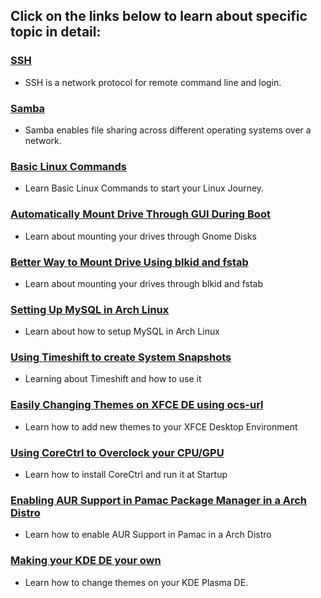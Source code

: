 ## Click on the links below to learn about specific topic in detail:
### [SSH](https://github.com/WilcyWilson/Linux-Study/blob/master/SSH#readme) 
- SSH is a network protocol for remote command line and login.
### [Samba](https://github.com/WilcyWilson/Linux-Study/blob/master/Samba#readme) 
- Samba enables file sharing across different operating systems over a network.
### [Basic Linux Commands](https://github.com/WilcyWilson/Linux-Study/blob/master/BasicLinuxCommands#readme) 
- Learn Basic Linux Commands to start your Linux Journey.
### [Automatically Mount Drive Through GUI During Boot](https://github.com/WilcyWilson/Linux-Study/blob/master/AutomaticallyMountYourDrivesDuringBootThroughGUI#readme) 
- Learn about mounting your drives through Gnome Disks
### [Better Way to Mount Drive Using blkid and fstab](https://github.com/WilcyWilson/Linux-Tips/tree/master/BetterWayToMountDrive#readme) 
- Learn about mounting your drives through blkid and fstab
### [Setting Up MySQL in Arch Linux](https://github.com/WilcyWilson/Linux-Tips/tree/master/SettingUpMySqlInArchLinux#readme) 
- Learn about how to setup MySQL in Arch Linux
### [Using Timeshift to create System Snapshots](https://github.com/WilcyWilson/Linux-Tips/tree/master/UsingTimeshift#readme) 
- Learning about Timeshift and how to use it
### [Easily Changing Themes on XFCE DE using ocs-url](https://github.com/WilcyWilson/Linux-Tips/tree/master/XfceThemeUsingOcs#readme) 
- Learn how to add new themes to your XFCE Desktop Environment
### [Using CoreCtrl to Overclock your CPU/GPU](https://github.com/WilcyWilson/Linux-Tips/tree/master/CoreCtrl#readme) 
- Learn how to install CoreCtrl and run it at Startup
### [Enabling AUR Support in Pamac Package Manager in a Arch Distro](https://github.com/WilcyWilson/Linux-Tips/tree/master/EnableAURSupport#readme) 
- Learn how to enable AUR Support in Pamac in a Arch Distro
### [Making your KDE DE your own](https://github.com/WilcyWilson/Linux-Tips/tree/master/KDEPlasmaThemes#readme) 
- Learn how to change themes on your KDE Plasma DE.